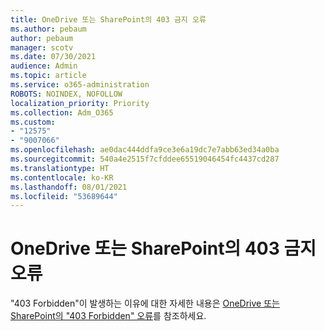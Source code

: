 ```yaml
---
title: OneDrive 또는 SharePoint의 403 금지 오류
ms.author: pebaum
author: pebaum
manager: scotv
ms.date: 07/30/2021
audience: Admin
ms.topic: article
ms.service: o365-administration
ROBOTS: NOINDEX, NOFOLLOW
localization_priority: Priority
ms.collection: Adm_O365
ms.custom:
- "12575"
- "9007066"
ms.openlocfilehash: ae0dac444ddfa9ce3e6a19dc7e7abb63ed34a0ba
ms.sourcegitcommit: 540a4e2515f7cfddee65519046454fc4437cd287
ms.translationtype: HT
ms.contentlocale: ko-KR
ms.lasthandoff: 08/01/2021
ms.locfileid: "53689644"
---
```

# <a name="403-forbidden-error-on-onedrive-or-sharepoint"></a>OneDrive 또는 SharePoint의 403 금지 오류

"403 Forbidden"이 발생하는 이유에 대한 자세한 내용은 [OneDrive 또는 SharePoint의 "403 Forbidden" 오류](/sharepoint/troubleshoot/sharing-and-permissions/error-403-forbidden)를 참조하세요.